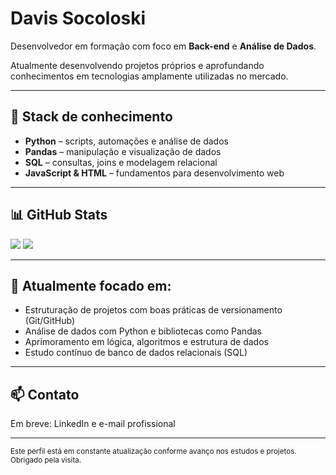 # Davis Socoloski

Desenvolvedor em formação com foco em **Back-end** e **Análise de Dados**.

Atualmente desenvolvendo projetos próprios e aprofundando conhecimentos em tecnologias amplamente utilizadas no mercado.

---

## 🧰 Stack de conhecimento

- **Python** – scripts, automações e análise de dados  
- **Pandas** – manipulação e visualização de dados  
- **SQL** – consultas, joins e modelagem relacional  
- **JavaScript & HTML** – fundamentos para desenvolvimento web

---

## 📊 GitHub Stats

<p align=\"left\">
  <img height=\"150em\" src=\"https://github-readme-stats.vercel.app/api?username=davisocoloski1&show_icons=true&theme=default\" />
  <img height=\"150em\" src=\"https://github-readme-stats.vercel.app/api/top-langs/?username=davisocoloski1&layout=compact&theme=default\" />
</p>

---

## 📌 Atualmente focado em:

- Estruturação de projetos com boas práticas de versionamento (Git/GitHub)  
- Análise de dados com Python e bibliotecas como Pandas  
- Aprimoramento em lógica, algoritmos e estrutura de dados  
- Estudo contínuo de banco de dados relacionais (SQL)

---

## 📫 Contato

Em breve: LinkedIn e e-mail profissional

---

<sub>Este perfil está em constante atualização conforme avanço nos estudos e projetos. Obrigado pela visita.</sub>